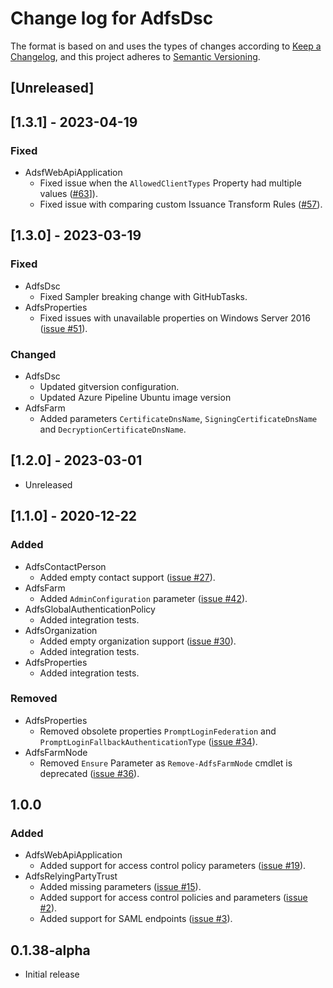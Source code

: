 # Change log for AdfsDsc

The format is based on and uses the types of changes according to [Keep a Changelog](https://keepachangelog.com/en/1.0.0/),
and this project adheres to [Semantic Versioning](https://semver.org/spec/v2.0.0.html).

## [Unreleased]

## [1.3.1] - 2023-04-19

### Fixed

- AdsfWebApiApplication
  - Fixed issue when the `AllowedClientTypes` Property had multiple values ([#63](https://github.com/X-Guardian/AdfsDsc/issues/63)]).
  - Fixed issue with comparing custom Issuance Transform Rules ([#57](https://github.com/X-Guardian/AdfsDsc/issues/57)).

## [1.3.0] - 2023-03-19

### Fixed

- AdfsDsc
  - Fixed Sampler breaking change with GitHubTasks.
- AdfsProperties
  - Fixed issues with unavailable properties on Windows Server 2016
  ([issue #51](https://github.com/X-Guardian/AdfsDsc/issues/51)).

### Changed

- AdfsDsc
  - Updated gitversion configuration.
  - Updated Azure Pipeline Ubuntu image version
- AdfsFarm
  - Added parameters `CertificateDnsName`, `SigningCertificateDnsName` and `DecryptionCertificateDnsName`.

## [1.2.0] - 2023-03-01

- Unreleased

## [1.1.0] - 2020-12-22

### Added

- AdfsContactPerson
  - Added empty contact support
  ([issue #27](https://github.com/X-Guardian/AdfsDsc/issues/27)).
- AdfsFarm
  - Added `AdminConfiguration` parameter ([issue #42](https://github.com/X-Guardian/AdfsDsc/issues/42)).
- AdfsGlobalAuthenticationPolicy
  - Added integration tests.
- AdfsOrganization
  - Added empty organization support
  ([issue #30](https://github.com/X-Guardian/AdfsDsc/issues/30)).
  - Added integration tests.
- AdfsProperties
  - Added integration tests.

### Removed

- AdfsProperties
  - Removed obsolete properties `PromptLoginFederation` and `PromptLoginFallbackAuthenticationType`
  ([issue #34](https://github.com/X-Guardian/AdfsDsc/issues/34)).
- AdfsFarmNode
  - Removed `Ensure` Parameter as `Remove-AdfsFarmNode` cmdlet is deprecated
  ([issue #36](https://github.com/X-Guardian/AdfsDsc/issues/36)).

## 1.0.0

### Added

- AdfsWebApiApplication
  - Added support for access control policy parameters
  ([issue #19](https://github.com/X-Guardian/AdfsDsc/issues/19)).
- AdfsRelyingPartyTrust
  - Added missing parameters
  ([issue #15](https://github.com/X-Guardian/AdfsDsc/issues/15)).
  - Added support for access control policies and parameters
  ([issue #2](https://github.com/X-Guardian/AdfsDsc/issues/2)).
  - Added support for SAML endpoints
  ([issue #3](https://github.com/X-Guardian/AdfsDsc/issues/3)).

## 0.1.38-alpha

- Initial release
